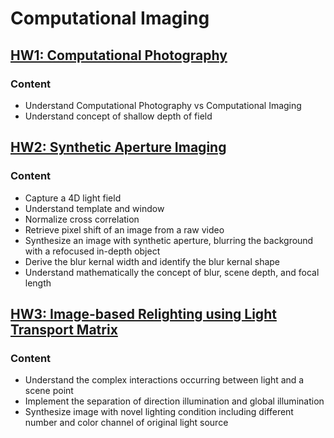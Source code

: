# Computational Imaging

## [HW1: Computational Photography](https://github.com/Qiong-Hu/Computational_Imaging/tree/master/HW1)

### Content

- Understand Computational Photography vs Computational Imaging
- Understand concept of shallow depth of field

## [HW2: Synthetic Aperture Imaging](https://github.com/Qiong-Hu/Computational_Imaging/tree/master/HW2)

### Content

- Capture a 4D light field
- Understand template and window
- Normalize cross correlation
- Retrieve pixel shift of an image from a raw video
- Synthesize an image with synthetic aperture, blurring the background with a refocused in-depth object
- Derive the blur kernal width and identify the blur kernal shape
- Understand mathematically the concept of blur, scene depth, and focal length

## [HW3: Image-based Relighting using Light Transport Matrix](https://github.com/Qiong-Hu/Computational_Imaging/tree/master/HW3)

### Content

- Understand the complex interactions occurring between light and a scene point
- Implement the separation of direction illumination and global illumination
- Synthesize image with novel lighting condition including different number and color channel of original light source
